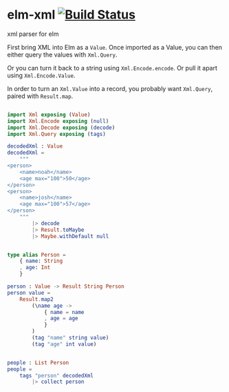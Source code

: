 # elm-xml [![Build Status](https://travis-ci.org/eeue56/elm-xml.svg?branch=master)](https://travis-ci.org/eeue56/elm-xml)
xml parser for elm

First bring XML into Elm as a `Value`. Once imported as a Value, you can then either query the values with `Xml.Query`.

Or you can turn it back to a string using `Xml.Encode.encode`. Or pull it apart using `Xml.Encode.Value`.

In order to turn an `Xml.Value` into a record, you probably want `Xml.Query`, paired with `Result.map`.

```elm

import Xml exposing (Value)
import Xml.Encode exposing (null)
import Xml.Decode exposing (decode)
import Xml.Query exposing (tags)

decodedXml : Value
decodedXml = 
	"""
<person>
	<name>noah</name>
	<age max="100">50</age>
</person>
<person>
	<name>josh</name>
	<age max="100">57</age>
</person>
	"""
		|> decode
		|> Result.toMaybe
		|> Maybe.withDefault null


type alias Person = 
	{ name: String
	, age: Int
	}

person : Value -> Result String Person
person value =
    Result.map2
        (\name age ->
            { name = name
            , age = age
            }
        )
        (tag "name" string value)
        (tag "age" int value)


people : List Person
people =
    tags "person" decodedXml
        |> collect person


```